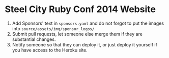 Steel City Ruby Conf 2014 Website
=================================

1. Add Sponsors' text in `sponsors.yaml` and do not forgot to put the images into
   `source/assets/img/sponsor_logos/`
2. Submit pull requests, let someone else merge them if they are substantial changes.
3. Notify someone so that they can deploy it, or just deploy it yourself if you have access to the Heroku site.
